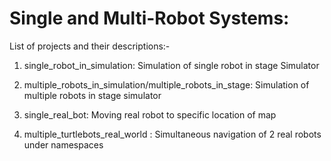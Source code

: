 # Single and Multi-Robot Systems:

List of projects and their descriptions:-

1. single_robot_in_simulation:      Simulation of single robot in stage Simulator

2. multiple_robots_in_simulation/multiple_robots_in_stage:   Simulation of multiple robots in stage simulator

3. single_real_bot:       Moving real robot to specific location of map

4. multiple_turtlebots_real_world : Simultaneous navigation of 2 real robots under namespaces

